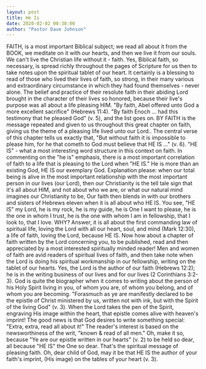 ```yaml
---
layout: post
title: He Is
date: 2020-02-02 00:30:00
author: "Pastor Dave Johnson"
---
```


FAITH, is a most important Biblical subject; we read all about it from the BOOK, we meditate on it with our hearts, and then we live it from our souls. We can't live the Christian life without it - faith. Yes, Biblical faith, so necessary, is spread richly throughout the pages of Scripture for us then to take notes upon the spiritual tablet of our heart. It certainly is a blessing to read of those who lived their lives of faith, so strong, in their many various and extraordinary circumstance in which they had found themselves - never alone. The belief and practice of their resolute faith in their abiding Lord brought in the character of their lives so honored, because their live's purpose was all about a life pleasing HIM. "By faith, Abel offered unto God a more excellent sacrifice" (Hebrews 11:4). "By faith Enoch ... had this testimony that he pleased God" (v. 5), and the list goes on. BY FAITH is the message repeated and given to us throughout this great chapter on faith, giving us the theme of a pleasing life lived unto our Lord.. The central verse of this chapter tells us exactly that, "But without faith it is impossible to please him, for he that cometh to God must believe that HE IS ..." (v. 6). "HE IS" - what a most interesting word structure in this context on faith. In commenting on the "he is" emphasis, there is a most important correlation of faith to a life that is pleasing to the Lord when "HE IS." He is more than an existing God, HE IS our exemplary God. Explanation please: when our total being is alive in the most important relationship with the most important person in our lives (our Lord), then our Christianity is the tell tale sign that it's all about HIM, and not about who we are, or what our natural mind imagines our Christianity to be, Our faith then blends in with our brothers and sisters of Hebrews eleven when it is all about who HE IS. You see, "HE IS" my Lord, he is my rock, he is my guide, he is One I want to please, he is the one in whom I trust, he is the one with whom I am in fellowship, that I look to, that I love. WHY? Answer, it is all about the first commanding law of spiritual life, loving the Lord with all our heart, soul, and mind (Mark 12:30), a life of faith, loving the Lord, because HE IS. Now how about a chapter of faith written by the Lord concerning you, to be published, read and then appreciated by a most interested spiritually minded reader! Men and women of faith are avid readers of spiritual lives of faith, and then take note when the Lord is doing his spiritual workmanship in our fellowship, writing on the tablet of our hearts. Yes, the Lord is the author of our faith (Hebrews 12:2); he is in the writing business of our lives and for our lives (2 Corinthians 3:2-3). God is quite the biographer when it comes to writing about the person of his Holy Spirit living in you, of whom you are, of whom you belong, and of whom you are becoming. "Forasmuch as ye are manifestly declared to be the epistle of Christ ministered by us, written not with ink, but with the Spirit of the living God" (v. 3). When the Lord takes the pen of the Spirit, engraving His image within the heart, that epistle comes alive with heaven's imprint! The good news is that God desires to write something special: "Extra, extra, read all about it!" The reader's interest is based on the newsworthiness of the writ, "known & read of all men." Oh, make it so, because "Ye are our epistle written in our hearts" (v. 2) to be held so dear, all because "HE IS" the One so dear. That's the spiritual message of pleasing faith. Oh, dear child of God, may it be that HE IS the author of your faith's imprint, (His image) on the tables of your heart (v. 3).

